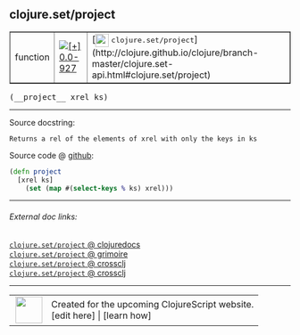 ## clojure.set/project



 <table border="1">
<tr>
<td>function</td>
<td><a href="https://github.com/cljsinfo/cljs-api-docs/tree/0.0-927"><img valign="middle" alt="[+] 0.0-927" title="Added in 0.0-927" src="https://img.shields.io/badge/+-0.0--927-lightgrey.svg"></a> </td>
<td>
[<img height="24px" valign="middle" src="http://i.imgur.com/1GjPKvB.png"> <samp>clojure.set/project</samp>](http://clojure.github.io/clojure/branch-master/clojure.set-api.html#clojure.set/project)
</td>
</tr>
</table>


 <samp>
(__project__ xrel ks)<br>
</samp>

---





Source docstring:

```
Returns a rel of the elements of xrel with only the keys in ks
```


Source code @ [github](https://github.com/clojure/clojurescript/blob/r3058/src/cljs/clojure/set.cljs#L67-L70):

```clj
(defn project
  [xrel ks]
    (set (map #(select-keys % ks) xrel)))
```

<!--
Repo - tag - source tree - lines:

 <pre>
clojurescript @ r3058
└── src
    └── cljs
        └── clojure
            └── <ins>[set.cljs:67-70](https://github.com/clojure/clojurescript/blob/r3058/src/cljs/clojure/set.cljs#L67-L70)</ins>
</pre>

-->

---



###### External doc links:

[`clojure.set/project` @ clojuredocs](http://clojuredocs.org/clojure.set/project)<br>
[`clojure.set/project` @ grimoire](http://conj.io/store/v1/org.clojure/clojure/1.7.0-beta3/clj/clojure.set/project/)<br>
[`clojure.set/project` @ crossclj](http://crossclj.info/fun/clojure.set/project.html)<br>
[`clojure.set/project` @ crossclj](http://crossclj.info/fun/clojure.set.cljs/project.html)<br>

---

 <table>
<tr><td>
<img valign="middle" align="right" width="48px" src="http://i.imgur.com/Hi20huC.png">
</td><td>
Created for the upcoming ClojureScript website.<br>
[edit here] | [learn how]
</td></tr></table>

[edit here]:https://github.com/cljsinfo/cljs-api-docs/blob/master/cljsdoc/clojure.set_project.cljsdoc
[learn how]:https://github.com/cljsinfo/cljs-api-docs/wiki/cljsdoc-files

<!--

This information was too distracting to show to readers, but I'll leave it
commented here since it is helpful to:

- pretty-print the data used to generate this document
- and show how to retrieve that data



The API data for this symbol:

```clj
{:ns "clojure.set",
 :name "project",
 :signature ["[xrel ks]"],
 :history [["+" "0.0-927"]],
 :type "function",
 :full-name-encode "clojure.set_project",
 :source {:code "(defn project\n  [xrel ks]\n    (set (map #(select-keys % ks) xrel)))",
          :title "Source code",
          :repo "clojurescript",
          :tag "r3058",
          :filename "src/cljs/clojure/set.cljs",
          :lines [67 70]},
 :full-name "clojure.set/project",
 :clj-symbol "clojure.set/project",
 :docstring "Returns a rel of the elements of xrel with only the keys in ks"}

```

Retrieve the API data for this symbol:

```clj
;; from Clojure REPL
(require '[clojure.edn :as edn])
(-> (slurp "https://raw.githubusercontent.com/cljsinfo/cljs-api-docs/catalog/cljs-api.edn")
    (edn/read-string)
    (get-in [:symbols "clojure.set/project"]))
```

-->
